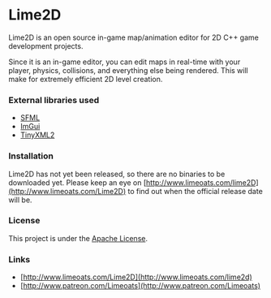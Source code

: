 # Lime2D
Lime2D is an open source in-game map/animation editor for 2D C++ game development projects.

Since it is an in-game editor, you can edit maps in real-time with your player, physics, collisions, and everything else being rendered. This will make for extremely efficient 2D level creation.

### External libraries used
* [SFML](http://www.sfml-dev.org/)
* [ImGui](https://github.com/ocornut/imgui)
* [TinyXML2](http://www.grinninglizard.com/tinyxml2/index.html)

### Installation
Lime2D has not yet been released, so there are no binaries to be downloaded yet. 
Please keep an eye on [http://www.limeoats.com/lime2D](http://www.limeoats.com/Lime2D) to find out when 
 the official release date will be. 

### License

This project is under the [Apache License](https://github.com/Limeoats/Lime2D/blob/master/LICENSE.md).
 
### Links
* [http://www.limeoats.com/Lime2D](http://www.limeoats.com/lime2d)
* [http://www.patreon.com/Limeoats](http://www.patreon.com/Limeoats)